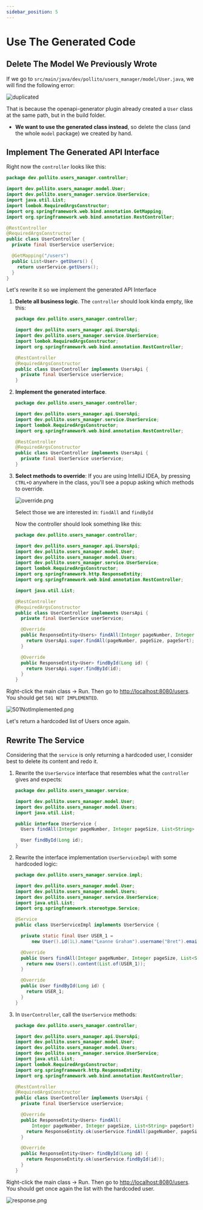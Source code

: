 ```yaml
---
sidebar_position: 5
---
```


# Use The Generated Code

## Delete The Model We Previously Wrote

If we go to `src/main/java/dev/pollito/users_manager/model/User.java`, we will find the following error:

![duplicated](img/duplicated.png)

That is because the openapi-generator plugin already created a `User` class at the same path, but in the build folder.

* **We want to use the generated class instead**, so delete the class (and the whole `model` package) we created by hand.

## Implement The Generated API Interface

Right now the `controller` looks like this:

```java
package dev.pollito.users_manager.controller;

import dev.pollito.users_manager.model.User;
import dev.pollito.users_manager.service.UserService;
import java.util.List;
import lombok.RequiredArgsConstructor;
import org.springframework.web.bind.annotation.GetMapping;
import org.springframework.web.bind.annotation.RestController;

@RestController
@RequiredArgsConstructor
public class UserController {
  private final UserService userService;

  @GetMapping("/users")
  public List<User> getUsers() {
    return userService.getUsers();
  }
}
```

Let's rewrite it so we implement the generated API Interface

1. **Delete all business logic**. The `controller` should look kinda empty, like this:

    ```java
    package dev.pollito.users_manager.controller;
    
    import dev.pollito.users_manager.api.UsersApi;
    import dev.pollito.users_manager.service.UserService;
    import lombok.RequiredArgsConstructor;
    import org.springframework.web.bind.annotation.RestController;
    
    @RestController
    @RequiredArgsConstructor
    public class UserController implements UsersApi {
      private final UserService userService;
    }
    ```

2. **Implement the generated interface**.

    ```java
    package dev.pollito.users_manager.controller;
    
    import dev.pollito.users_manager.api.UsersApi;
    import dev.pollito.users_manager.service.UserService;
    import lombok.RequiredArgsConstructor;
    import org.springframework.web.bind.annotation.RestController;
    
    @RestController
    @RequiredArgsConstructor
    public class UserController implements UsersApi {
      private final UserService userService;
    }
    ```

3. **Select methods to override**: If you are using IntelliJ IDEA, by pressing `CTRL+O` anywhere in the class, you'll see a popup asking which methods to override.
    
    ![override.png](img/override.png)
    
    Select those we are interested in: `findAll` and `findById`
    
    Now the controller should look something like this:
    
    ```java
    package dev.pollito.users_manager.controller;
    
    import dev.pollito.users_manager.api.UsersApi;
    import dev.pollito.users_manager.model.User;
    import dev.pollito.users_manager.model.Users;
    import dev.pollito.users_manager.service.UserService;
    import lombok.RequiredArgsConstructor;
    import org.springframework.http.ResponseEntity;
    import org.springframework.web.bind.annotation.RestController;
    
    import java.util.List;
    
    @RestController
    @RequiredArgsConstructor
    public class UserController implements UsersApi {
      private final UserService userService;
    
      @Override
      public ResponseEntity<Users> findAll(Integer pageNumber, Integer pageSize, List<String> pageSort) {
        return UsersApi.super.findAll(pageNumber, pageSize, pageSort);
      }
    
      @Override
      public ResponseEntity<User> findById(Long id) {
        return UsersApi.super.findById(id);
      }
    }
    ```

Right-click the main class → Run. Then go to [http://localhost:8080/users](http://localhost:8080/users). You should get `501 NOT IMPLEMENTED`.

![501NotImplemented.png](img/501NotImplemented.png)

Let's return a hardcoded list of Users once again.

## Rewrite The Service

Considering that the `service` is only returning a hardcoded user, I consider best to delete its content and redo it.

1. Rewrite the `UserService` interface that resembles what the `controller` gives and expects:

    ```java
    package dev.pollito.users_manager.service;
    
    import dev.pollito.users_manager.model.User;
    import dev.pollito.users_manager.model.Users;
    import java.util.List;
    
    public interface UserService {
      Users findAll(Integer pageNumber, Integer pageSize, List<String> pageSort);
    
      User findById(Long id);
    }
    ```

2. Rewrite the interface implementation `UserServiceImpl` with some hardcoded logic:

    ```java
    package dev.pollito.users_manager.service.impl;
    
    import dev.pollito.users_manager.model.User;
    import dev.pollito.users_manager.model.Users;
    import dev.pollito.users_manager.service.UserService;
    import java.util.List;
    import org.springframework.stereotype.Service;
    
    @Service
    public class UserServiceImpl implements UserService {
    
      private static final User USER_1 =
          new User().id(1L).name("Leanne Graham").username("Bret").email("Sincere@april.biz");
    
      @Override
      public Users findAll(Integer pageNumber, Integer pageSize, List<String> pageSort) {
        return new Users().content(List.of(USER_1));
      }
    
      @Override
      public User findById(Long id) {
        return USER_1;
      }
    }
    ```

3. In `UserController`, call the `UserService` methods:

    ```java
    package dev.pollito.users_manager.controller;
    
    import dev.pollito.users_manager.api.UsersApi;
    import dev.pollito.users_manager.model.User;
    import dev.pollito.users_manager.model.Users;
    import dev.pollito.users_manager.service.UserService;
    import java.util.List;
    import lombok.RequiredArgsConstructor;
    import org.springframework.http.ResponseEntity;
    import org.springframework.web.bind.annotation.RestController;
    
    @RestController
    @RequiredArgsConstructor
    public class UserController implements UsersApi {
      private final UserService userService;
    
      @Override
      public ResponseEntity<Users> findAll(
          Integer pageNumber, Integer pageSize, List<String> pageSort) {
        return ResponseEntity.ok(userService.findAll(pageNumber, pageSize, pageSort));
      }
    
      @Override
      public ResponseEntity<User> findById(Long id) {
        return ResponseEntity.ok(userService.findById(id));
      }
    }
    ```

Right-click the main class → Run. Then go to [http://localhost:8080/users](http://localhost:8080/users). You should get once again the list with the hardcoded user.

![response.png](img/response.png)